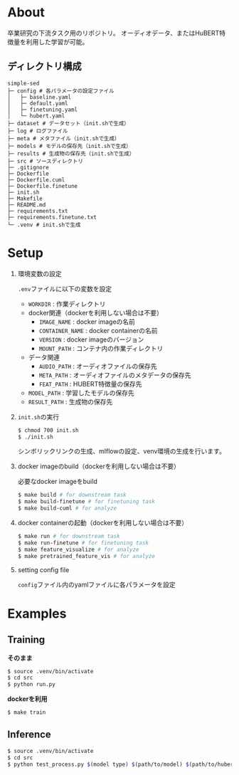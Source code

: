 # About

卒業研究の下流タスク用のリポジトリ。
オーディオデータ、またはHuBERT特徴量を利用した学習が可能。

## ディレクトリ構成

```
simple-sed
├─ config # 各パラメータの設定ファイル
│   ├─ baseline.yaml
│   ├─ default.yaml
│   ├─ finetuning.yaml
│   └─ hubert.yaml
├─ dataset # データセット（init.shで生成）
├─ log # ログファイル
├─ meta # メタファイル（init.shで生成）
├─ models # モデルの保存先（init.shで生成）
├─ results # 生成物の保存先（init.shで生成）
├─ src # ソースディレクトリ
├─ .gitignore
├─ Dockerfile
├─ Dockerfile.cuml
├─ Dockerfile.finetune
├─ init.sh
├─ Makefile
├─ README.md
├─ requirements.txt
├─ requirements.finetune.txt
└─ .venv # init.shで生成
```

# Setup

1. 環境変数の設定

    `.env`ファイルに以下の変数を設定

    - `WORKDIR` : 作業ディレクトリ
    - docker関連（dockerを利用しない場合は不要）
        - `IMAGE_NAME` : docker imageの名前
        - `CONTAINER_NAME` : docker containerの名前
        - `VERSION` : docker imageのバージョン
        - `MOUNT_PATH` : コンテナ内の作業ディレクトリ
    - データ関連
        - `AUDIO_PATH` : オーディオファイルの保存先
        - `META_PATH` : オーディオファイルのメタデータの保存先
        - `FEAT_PATH` : HUBERT特徴量の保存先
    - `MODEL_PATH` : 学習したモデルの保存先
    - `RESULT_PATH` : 生成物の保存先

2. `init.sh`の実行

    ```bash
    $ chmod 700 init.sh
    $ ./init.sh
    ```

    シンボリックリンクの生成、mlflowの設定、venv環境の生成を行います。

3. docker imageのbuild（dockerを利用しない場合は不要）

    必要なdocker imageをbuild

    ```bash
    $ make build # for downstream task
    $ make build-finetune # for finetuning task
    $ make build-cuml # for analyze
    ```

4. docker containerの起動（dockerを利用しない場合は不要）

    ```bash
    $ make run # for downstream task
    $ make run-finetune # for finetuning task
    $ make feature_visualize # for analyze
    $ make pretrained_feature_vis # for analyze
    ```

5. setting config file

    `config`ファイル内のyamlファイルに各パラメータを設定

# Examples

## Training

**そのまま**
```bash
$ source .venv/bin/activate
$ cd src
$ python run.py
```

**dockerを利用**
```bash
$ make train
```

## Inference

```bash
$ source .venv/bin/activate
$ cd src
$ python test_process.py $(model type) $(path/to/model) $(path/to/hubert/feature) -a -g
```
